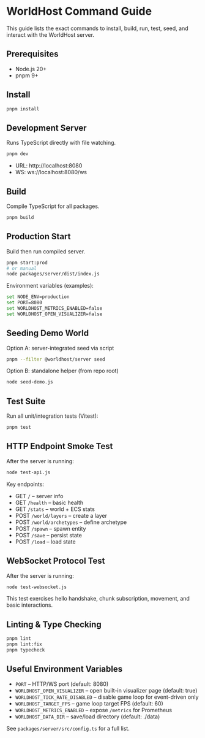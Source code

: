 # WorldHost Command Guide

This guide lists the exact commands to install, build, run, test, seed, and interact with the WorldHost server.

## Prerequisites

- Node.js 20+
- pnpm 9+

## Install

```bash
pnpm install
```

## Development Server

Runs TypeScript directly with file watching.

```bash
pnpm dev
```

- URL: http://localhost:8080
- WS: ws://localhost:8080/ws

## Build

Compile TypeScript for all packages.

```bash
pnpm build
```

## Production Start

Build then run compiled server.

```bash
pnpm start:prod
# or manual
node packages/server/dist/index.js
```

Environment variables (examples):

```bash
set NODE_ENV=production
set PORT=8080
set WORLDHOST_METRICS_ENABLED=false
set WORLDHOST_OPEN_VISUALIZER=false
```

## Seeding Demo World

Option A: server-integrated seed via script

```bash
pnpm --filter @worldhost/server seed
```

Option B: standalone helper (from repo root)

```bash
node seed-demo.js
```

## Test Suite

Run all unit/integration tests (Vitest):

```bash
pnpm test
```

## HTTP Endpoint Smoke Test

After the server is running:

```bash
node test-api.js
```

Key endpoints:
- GET `/` – server info
- GET `/health` – basic health
- GET `/stats` – world + ECS stats
- POST `/world/layers` – create a layer
- POST `/world/archetypes` – define archetype
- POST `/spawn` – spawn entity
- POST `/save` – persist state
- POST `/load` – load state

## WebSocket Protocol Test

After the server is running:

```bash
node test-websocket.js
```

This test exercises hello handshake, chunk subscription, movement, and basic interactions.

## Linting & Type Checking

```bash
pnpm lint
pnpm lint:fix
pnpm typecheck
```

## Useful Environment Variables

- `PORT` – HTTP/WS port (default: 8080)
- `WORLDHOST_OPEN_VISUALIZER` – open built-in visualizer page (default: true)
- `WORLDHOST_TICK_RATE_DISABLED` – disable game loop for event-driven only
- `WORLDHOST_TARGET_FPS` – game loop target FPS (default: 60)
- `WORLDHOST_METRICS_ENABLED` – expose `/metrics` for Prometheus
- `WORLDHOST_DATA_DIR` – save/load directory (default: ./data)

See `packages/server/src/config.ts` for a full list.



